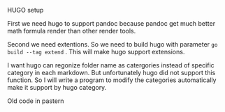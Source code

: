 HUGO setup

First we need hugo to support pandoc because pandoc get much better math formula render than other render tools.

Second we need extentions. So we need to build hugo with parameter `go build --tag extend` . This will make hugo support extensions.

I want hugo can regonize folder name as catergories instead of specific category in each markdown. But unfortunately hugo did not support this function. So I will write a program to modify the categories automatically make it support by hugo category.

Old code in pastern 